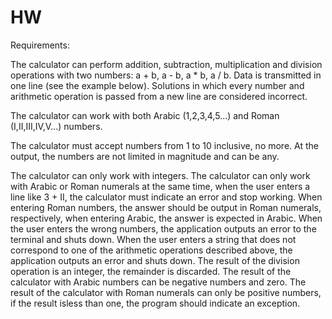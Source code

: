 # HW

Requirements:
   <p> The calculator can perform addition, subtraction, multiplication and division operations with two numbers: a + b, a - b, a * b, a / b.
Data is transmitted in one line (see the example below). Solutions in which every number and arithmetic operation is passed from a new line are considered incorrect.</p>
   <p> The calculator can work with both Arabic (1,2,3,4,5...) and Roman (I,II,III,IV,V...) numbers.</p>
    <p>The calculator must accept numbers from 1 to 10 inclusive, no more. At the output, the numbers are not limited in magnitude and can be any.</p>
    The calculator can only work with integers.
    The calculator can only work with Arabic or Roman numerals at the same time, when the user enters a line like 3 + II, the calculator must indicate an error and stop working.   
    When entering Roman numbers, the answer should be output in Roman numerals, respectively, when entering Arabic, the answer is expected in Arabic.
    When the user enters the wrong numbers, the application outputs an error to the terminal and shuts down.
    When the user enters a string that does not correspond to one of the arithmetic operations described above, the application outputs an error and shuts down.
    The result of the division operation is an integer, the remainder is discarded.
    The result of the calculator with Arabic numbers can be negative numbers and zero. The result of the calculator with Roman numerals can only be positive numbers, 
if the result isless than one, the program should indicate an exception.
